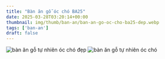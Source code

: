 ```yaml
---
title: "Bàn ăn gỗ óc chó BA25"
date: 2025-03-28T03:20:14+00:00
thumbnail: img/thumb/ban-an/ban-an-go-oc-cho-ba25-dep.webp
tags: ['ban-an']
draft: false
---
```

![bàn ăn gỗ tự nhiên óc chó đẹp](/img/ban-an/ba25/ban-an-go-oc-cho-ba25-1.webp)
![bàn ăn gỗ tự nhiên óc chó](/img/ban-an/ba25/ban-an-go-oc-cho-ba25-2.webp)